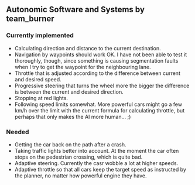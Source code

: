 ## Autonomic Software and Systems by team_burner

### Currently implemented
- Calculating direction and distance to the current destination.
- Navigation by waypoints should work OK. I have not been able to test it thoroughly, though, since something is causing segmentation faults when I try to get the waypoint for the neighbouring lane.
- Throttle that is adjusted according to the difference between current and desired speed.
- Progressive steering that turns the wheel more the bigger the difference is between the current and desired direction.
- Stopping at red lights.
- Following speed limits somewhat. More powerful cars might go a few km/h over the limit with the current formula for calculating throttle, but perhaps that only makes the AI more human... ;)

### Needed
- Getting the car back on the path after a crash.
- Taking traffic lights better into account. At the moment the car often stops on the pedestrian crossing, which is quite bad.
- Adaptive steering. Currently the casr wobble a lot at higher speeds.
- Adaptive throttle so that all cars keep the target speed as instructed by the planner, no matter how powerful engine they have.

